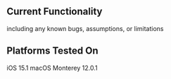 ## Current Functionality
including any known bugs, assumptions, or limitations

## Platforms Tested On
iOS 15.1
macOS Monterey 12.0.1
